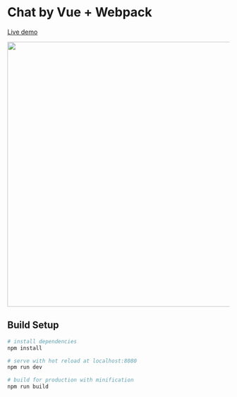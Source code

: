 # Chat by Vue + Webpack

[Live demo](http://coffcer.github.io/vue-chat/)

<img width="600" src="https://github.com/Coffcer/vue-chat/blob/vuex/intro.jpg">

## Build Setup

``` bash
# install dependencies
npm install

# serve with hot reload at localhost:8080
npm run dev

# build for production with minification
npm run build
```
